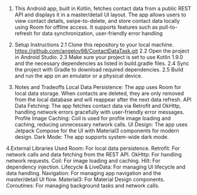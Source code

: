 1. This Android app, built in Kotlin, fetches contact data from a public REST API and displays it in a master/detail UI layout.
The app allows users to view contact details, swipe-to-delete, and store contact data locally using Room for offline access. 
It supports features such as pull-to-refresh for data synchronization, user-friendly error handling

2. Setup Instructions
2.1 Clone this repository to your local machine.
https://github.com/angelov98/ContactDataTask.git
2.2 Open the project in Android Studio.
2.3 Make sure your project is set to use Kotlin 1.9.0 and the necessary dependencies as listed in build.gradle files.
2.4 Sync the project with Gradle to download required dependencies.
2.5 Build and run the app on an emulator or a physical device.

3. Notes and Tradeoffs
Local Data Persistence: The app uses Room for local data storage. When contacts are deleted, they are only removed from the local database and will reappear after the next data refresh.
API Data Fetching: The app fetches contact data via Retrofit and OkHttp, handling network errors gracefully with user-friendly error messages.
Profile Image Caching: Coil is used for profile image loading and caching, reducing unnecessary network calls.
UI Design: The app uses Jetpack Compose for the UI with Material3 components for modern design.
Dark Mode: The app supports system-wide dark mode.

4.External Libraries Used
Room: For local data persistence.
Retrofit: For network calls and data fetching from the REST API.
OkHttp: For handling network requests.
Coil: For image loading and caching.
Hilt: For dependency injection.
Lifecycle & LiveData: For managing UI lifecycle and data handling.
Navigation: For managing app navigation and the master/detail UI flow.
Material3: For Material Design components.
Coroutines: For managing background tasks and network calls.

